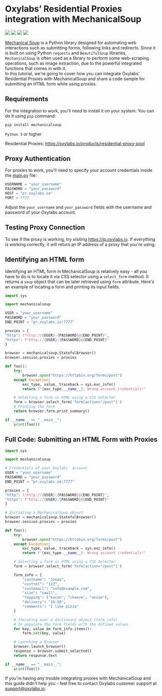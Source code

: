 # Oxylabs’ Residential Proxies integration with MechanicalSoup

[<img src="https://img.shields.io/static/v1?label=&message=Python&color=brightgreen" />](https://github.com/topics/python) [<img src="https://img.shields.io/static/v1?label=&message=Mechanical%20Soup&color=orange" />](https://github.com/topics/mechanicalsoup) [<img src="https://img.shields.io/static/v1?label=&message=Web-Scraping&color=yellow" />](https://github.com/topics/web-scraping) [<img src="https://img.shields.io/static/v1?label=&message=Rotating%20Proxies&color=blueviolet" />](https://github.com/topics/rotating-proxies)

[Mechanical Soup](https://github.com/MechanicalSoup/MechanicalSoup) is a Python library designed
for automating web interactions such as submitting forms, following links and redirects. Since it
is built on using Python `requests` and `BeautifulSoup` libraries, `MechanicalSoup` is often used
as a library to perform some web-scraping operations, such as image extraction, due to the powerful 
integrated functions that comes in with it. <br>
In this tutorial, we're going to cover how you can integrate Oxylabs' Residential Proxies with 
MechanicalSoup and share a code sample for submitting an HTML form while using proxies.

## Requirements

For the integration to work, you'll need to install it on your system. 
You can do it using `pip` command:
```bash
pip install mechanicalsoup
```
`Python 3` or higher<br>

Residential Proxies: https://oxylabs.io/products/residential-proxy-pool

## Proxy Authentication
For proxies to work, you'll need to specify your account credentials inside the 
[main.py](https://github.com/oxylabs/mechanicalsoup-proxy-integration/blob/main/main.py) file:

```python
USERNAME = "your_username"
PASSWORD = "your_password"
HOST = "pr.oxylabs.io"
PORT = 7777
```
Adjust the `your_username` and `your_password` fields with the username and password 
of your Oxylabs account.

## Testing Proxy Connection
To see if the proxy is working, try visiting https://ip.oxylabs.io. If everything is working
correctly, it will return an IP address of a proxy that you're using.

## Identifying an HTML form
Identifying an HTML form in MechanicalSoup is relatively easy - all you have to do is to locate it
via CSS selector using a `select_form` method. It returns a `soup` object that can be later 
retrieved using `form` attribute. Here's an example of locating a form and printing its input fields.
```python
import sys

import mechanicalsoup

USER = "your_username"
PASSWORD = "your_password"
END_POINT = "pr.oxylabs.io:7777"

proxies = {
"http": f"http://{USER}:{PASSWORD}@{END_POINT}",
"https": f"http://{USER}:{PASSWORD}@{END_POINT}"
}

browser = mechanicalsoup.StatefulBrowser()
browser.session.proxies = proxies 

def foo():
    try:
        browser.open("https://httpbin.org/forms/post") 
    except Exception:
        exc_type, value, traceback = sys.exc_info()
        return f"{exc_type.__name__}: Wrong account credentials!"

    # Selecting a form in HTML using a CSS Selector
    form = browser.select_form('form[action="/post"]')
    # Printing the form
    return browser.form.print_summary()

if __name__ == "__main__":
    print(foo())

```

## Full Code: Submitting an HTML Form with Proxies
```python
import sys

import mechanicalsoup

# Credentials of your Oxylabs' account
USER = "your_username"
PASSWORD = "your_password"
END_POINT = "pr.oxylabs.io:7777"

proxies = {
"http": f"http://{USER}:{PASSWORD}@{END_POINT}",
"https": f"http://{USER}:{PASSWORD}@{END_POINT}"
}

# Initiating a MechanicalSoup object
browser = mechanicalsoup.StatefulBrowser()
browser.session.proxies = proxies 

def foo():
    try:
        browser.open("https://httpbin.org/forms/post") 
    except Exception:
        exc_type, value, traceback = sys.exc_info()
        return f"{exc_type.__name__}: Wrong account credentials!"

    # Selecting a form in HTML using a CSS Selector
    form = browser.select_form('form[action="/post"]')

    form_info = {
        "custname": "Jonas",
        "custtel": "123",
        "custemail": "info@example.com",
        "size": "small",
        "topping": ("bacon", "cheese", "onion"),
        "delivery": "18:30",
        "comments": "I like pizza"
    }

    # Iterating over a dictionary object (form_info) 
    # to populate the form fields with the defined values
    for key, value in form_info.items():
        form.set(key, value)

    # Launching a Browser
    browser.launch_browser()
    response = browser.submit_selected()
    return response.text

if __name__ == "__main__":
    print(foo())
```
If you're having any trouble integrating proxies with MechanicalSoup and this guide didn't help 
you - feel free to contact Oxylabs customer support at support@oxylabs.io.
